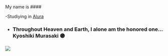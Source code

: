 ## 

My name is #### 

-Studiying in [Alura](https://www.alura.com)
- ### Throughout Heaven and Earth, I alone am the honored one...  Kyoshiki  Murasaki 🟣


![](https://media1.tenor.com/m/c67XWC0HaEwAAAAd/gojo-toji.gif)

